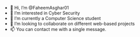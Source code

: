 - 👋 Hi, I’m @FaheemAsghar01
- 👀 I’m interested in Cyber Security
- 🌱 I’m currently a Computer Science student
- 💞️ I’m looking to collaborate on different web-based projects
- 📫 You can contact me with a single message.

<!---
FaheemAsghar01/FaheemAsghar01 is a ✨ special ✨ repository because its `README.md` (this file) appears on your GitHub profile.
You can click the Preview link to take a look at your changes.
--->
